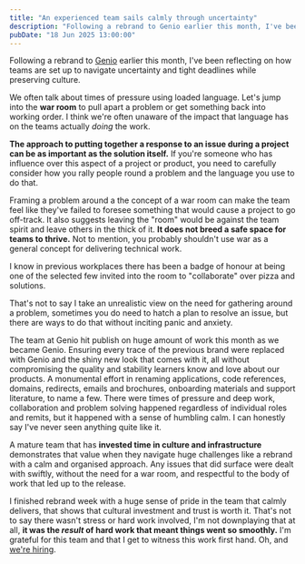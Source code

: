 ```yaml
---
title: "An experienced team sails calmly through uncertainty"
description: "Following a rebrand to Genio earlier this month, I've been reflecting on how teams are set up to navigate uncertainty and tight deadlines while preserving culture."
pubDate: "18 Jun 2025 13:00:00"
---
```


Following a rebrand to [Genio](https://genio.co/) earlier this month, I've been reflecting on how teams are set up to navigate uncertainty and tight deadlines while preserving culture.

We often talk about times of pressure using loaded language. Let's jump into the **war room** to pull apart a problem or get something back into working order. I think we're often unaware of the impact that language has on the teams actually _doing_ the work.

**The approach to putting together a response to an issue during a project can be as important as the solution itself.** If you're someone who has influence over this aspect of a project or product, you need to carefully consider how you rally people round a problem and the language you use to do that.

Framing a problem around a the concept of a war room can make the team feel like they've failed to foresee something that would cause a project to go off-track. It also suggests leaving the "room" would be against the team spirit and leave others in the thick of it. **It does not breed a safe space for teams to thrive.** Not to mention, you probably shouldn't use war as a general concept for delivering technical work.

I know in previous workplaces there has been a badge of honour at being one of the selected few invited into the room to "collaborate" over pizza and solutions.

That's not to say I take an unrealistic view on the need for gathering around a problem, sometimes you do need to hatch a plan to resolve an issue, but there are ways to do that without inciting panic and anxiety.

The team at Genio hit publish on huge amount of work this month as we became Genio. Ensuring every trace of the previous brand were replaced with Genio and the shiny new look that comes with it, all without compromising the quality and stability learners know and love about our products. A monumental effort in renaming applications, code references, domains, redirects, emails and brochures, onboarding materials and support literature, to name a few. There were times of pressure and deep work, collaboration and problem solving happened regardless of individual roles and remits, but it happened with a sense of humbling calm. I can honestly say I've never seen anything quite like it.

A mature team that has **invested time in culture and infrastructure** demonstrates that value when they navigate huge challenges like a rebrand with a calm and organised approach. Any issues that did surface were dealt with swiftly, without the need for a war room, and respectful to the body of work that led up to the release.

I finished rebrand week with a huge sense of pride in the team that calmly delivers, that shows that cultural investment and trust is worth it. That's not to say there wasn't stress or hard work involved, I'm not downplaying that at all, **it was the _result_ of hard work that meant things went so smoothly.** I'm grateful for this team and that I get to witness this work first hand. Oh, and [we're hiring](https://genio.co/about/careers/vacancies).
